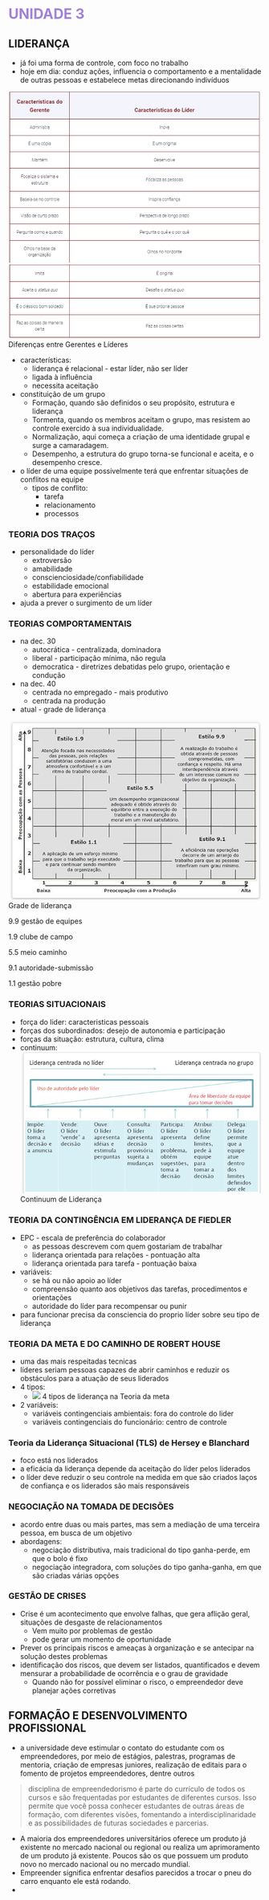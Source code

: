 # <span style="color:#A082D6">**UNIDADE 3**</span>

## LIDERANÇA

- já foi uma forma de controle, com foco no trabalho
- hoje em dia: conduz ações, influencia o comportamento e a mentalidade de outras pessoas e estabelece metas direcionando indivíduos


![](./assets/lideres1.png)
![](./assets/lideres2.png)
<fig>Diferenças entre Gerentes e Líderes</fig>

- características:
    - liderança é relacional - estar líder, não ser líder
    - ligada à influência
    - necessita aceitação
- constituição de um grupo
    - Formação, quando são definidos o seu propósito, estrutura e liderança
    - Tormenta, quando os membros aceitam o grupo, mas resistem ao controle exercido à sua individualidade.
    - Normalização, aqui começa a criação de uma identidade grupal e surge a camaradagem.
    - Desempenho, a estrutura do grupo torna-se funcional e aceita, e o desempenho cresce.
- o líder de uma equipe possivelmente terá que enfrentar situações de conflitos na equipe
    - tipos de conflito:
        - tarefa
        - relacionamento
        - processos

### TEORIA DOS TRAÇOS

- personalidade do líder
    - extroversão
    - amabilidade
    - conscienciosidade/confiabilidade
    - estabilidade emocional
    - abertura para experiências
- ajuda a prever o surgimento de um líder

### TEORIAS COMPORTAMENTAIS

- na dec. 30
    - autocrática - centralizada, dominadora
    - liberal - participação mínima, não regula
    - democratica - diretrizes debatidas pelo grupo, orientação e condução
- na dec. 40
    - centrada no empregado - mais produtivo
    - centrada na produção
- atual - grade de liderança
    
![](./assets/grade_de_lideranca.png)
<fig>Grade de liderança</fig>

9.9 gestão de equipes

1.9 clube de campo

5.5 meio caminho

9.1 autoridade-submissão

1.1 gestão pobre

### TEORIAS SITUACIONAIS

- força do lider: caracteristicas pessoais
- forças dos subordinados: desejo de autonomia e participação
- forças da situação: estrutura, cultura, clima
- continuum: 
![](./assets/continuum.png)
<fig>Continuum de Liderança</fig>

### TEORIA DA CONTINGÊNCIA EM LIDERANÇA DE FIEDLER

- EPC - escala de preferência do colaborador
    - as pessoas descrevem com quem gostariam de trabalhar
    - liderança orientada para relações - pontuação alta
    - liderança orientada para tarefa - pontuação baixa
- variáveis:
    - se há ou não apoio ao líder
    - compreensão quanto aos objetivos das tarefas, procedimentos e orientações
    - autoridade do líder para recompensar ou punir
- para funcionar precisa da consciencia do proprio líder sobre seu tipo de liderança

### TEORIA DA META E DO CAMINHO DE ROBERT HOUSE

- uma das mais respeitadas tecnicas
- líderes seriam pessoas capazes de abrir caminhos e reduzir os obstáculos para a atuação de seus liderados
- 4 tipos:
    - ![](./assets/.png)
<fig>4 tipos de liderança na Teoria da meta</fig>
- 2 variáveis:
    - variáveis contingenciais ambientais: fora do controle do lider
    - variáveis contingenciais do funcionário: centro de controle
 
### Teoria da Liderança Situacional (TLS) de Hersey e Blanchard

- foco está nos liderados
- a eficácia da liderança depende da aceitação do líder pelos liderados
- o líder deve reduzir o seu controle na medida em que são criados laços de confiança e os liderados são mais responsáveis

### NEGOCIAÇÃO NA TOMADA DE DECISÕES

- acordo entre duas ou mais partes, mas sem a mediação de uma terceira pessoa, em busca de um objetivo
- abordagens:
    - negociação distributiva, mais tradicional do tipo ganha-perde, em que o bolo é fixo
    - negociação integradora, com soluções do tipo ganha-ganha, em que são criadas várias opções

### GESTÃO DE CRISES

- Crise é um acontecimento que envolve falhas, que gera aflição geral, situações de desgaste de relacionamentos
    - Vem muito por problemas de gestão
    - pode gerar um momento de oportunidade
- Prever os principais riscos e ameaças à organização e se antecipar na solução destes problemas
- identificação dos riscos, que devem ser listados, quantificados e devem mensurar a probabilidade de ocorrência e o grau de gravidade
    - Quando não for possível eliminar o risco, o empreendedor deve planejar ações corretivas

## FORMAÇÃO E DESENVOLVIMENTO PROFISSIONAL

- a universidade deve estimular o contato do estudante com os empreendedores, por meio de estágios, palestras, programas de mentoria, criação de empresas juniores, realização de editais para o fomento de projetos empreendedores, dentre outros
> disciplina de empreendedorismo é parte do currículo de todos os cursos e são frequentadas por estudantes de diferentes cursos. Isso permite que você possa conhecer estudantes de outras áreas de formação, com diferentes visões, fomentando a interdisciplinaridade e as possibilidades de futuras sociedades e parcerias.
- A maioria dos empreendedores universitários oferece um produto já existente no mercado nacional ou regional ou realiza um aprimoramento de um produto já existente. Poucos são os que possuem um produto novo no mercado nacional ou no mercado mundial.
- Empreender significa enfrentar desafios parecidos a trocar o pneu do carro enquanto ele está rodando.
- 
